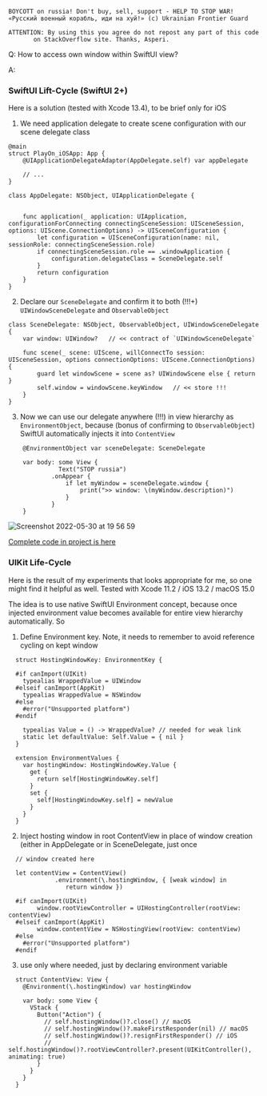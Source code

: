 ```
BOYCOTT on russia! Don't buy, sell, support - HELP TO STOP WAR!
«Русский военный корабль, иди на хуй!» (c) Ukrainian Frontier Guard

ATTENTION: By using this you agree do not repost any part of this code
       on StackOverflow site. Thanks, Asperi.
```

Q: How to access own window within SwiftUI view?

A: 
### SwiftUI Lift-Cycle (SwiftUI 2+)

Here is a solution (tested with Xcode 13.4), to be brief only for iOS

1) We need application delegate to create scene configuration with our scene delegate class

```
@main
struct PlayOn_iOSApp: App {
	@UIApplicationDelegateAdaptor(AppDelegate.self) var appDelegate

    // ...
}

class AppDelegate: NSObject, UIApplicationDelegate {


	func application(_ application: UIApplication, configurationForConnecting connectingSceneSession: UISceneSession, options: UIScene.ConnectionOptions) -> UISceneConfiguration {
		let configuration = UISceneConfiguration(name: nil, sessionRole: connectingSceneSession.role)
		if connectingSceneSession.role == .windowApplication {
			configuration.delegateClass = SceneDelegate.self
		}
		return configuration
	}
}
```

2) Declare our `SceneDelegate` and confirm it to both (!!!+) `UIWindowSceneDelegate` and `ObservableObject`

```
class SceneDelegate: NSObject, ObservableObject, UIWindowSceneDelegate {
	var window: UIWindow?   // << contract of `UIWindowSceneDelegate`

	func scene(_ scene: UIScene, willConnectTo session: UISceneSession, options connectionOptions: UIScene.ConnectionOptions) {
		guard let windowScene = scene as? UIWindowScene else { return }
		self.window = windowScene.keyWindow   // << store !!!
	}
}

```

3) Now we can use our delegate anywhere (!!!) in view hierarchy as `EnvironmentObject`, because (bonus of confirming to `ObservableObject`) SwiftUI automatically injects it into `ContentView`

```
	@EnvironmentObject var sceneDelegate: SceneDelegate
	
	var body: some View {
              Text("STOP russia")
			.onAppear {
				if let myWindow = sceneDelegate.window {
					print(">> window: \(myWindow.description)")
				}
			}
	}
```

![Screenshot 2022-05-30 at 19 56 59](https://user-images.githubusercontent.com/62171579/171037991-2af6678f-3506-4ce3-bca8-a43783f90885.png)

[Complete code in project is here](https://github.com/Asperi-Demo/4SwiftUI/blob/master/PlayOn_iOS/PlayOn_iOS/Findings/TestWindowFromScene.swift)

### UIKit Life-Cycle

Here is the result of my experiments that looks appropriate for me, so one might find it helpful as well. Tested with Xcode 11.2 / iOS 13.2 / macOS 15.0

The idea is to use native SwiftUI Environment concept, because once injected environment value becomes available for entire view hierarchy automatically. So

1) Define Environment key. Note, it needs to remember to avoid reference cycling on kept window

```
  struct HostingWindowKey: EnvironmentKey {
  
  #if canImport(UIKit)
    typealias WrappedValue = UIWindow
  #elseif canImport(AppKit)
    typealias WrappedValue = NSWindow
  #else
    #error("Unsupported platform")
  #endif
  
    typealias Value = () -> WrappedValue? // needed for weak link
    static let defaultValue: Self.Value = { nil }
  }
  
  extension EnvironmentValues {
    var hostingWindow: HostingWindowKey.Value {
      get {
        return self[HostingWindowKey.self]
      }
      set {
        self[HostingWindowKey.self] = newValue
      }
    }
  }
```

2) Inject hosting window in root ContentView in place of window creation (either in AppDelegate or in SceneDelegate, just once

```
  // window created here
  
  let contentView = ContentView()
             .environment(\.hostingWindow, { [weak window] in
                return window })
  
  #if canImport(UIKit)
    	window.rootViewController = UIHostingController(rootView: contentView)
  #elseif canImport(AppKit)
     	window.contentView = NSHostingView(rootView: contentView)
  #else
    #error("Unsupported platform")
  #endif
```

3) use only where needed, just by declaring environment variable

```
  struct ContentView: View {
    @Environment(\.hostingWindow) var hostingWindow
    
    var body: some View {
      VStack {
        Button("Action") {
          // self.hostingWindow()?.close() // macOS
          // self.hostingWindow()?.makeFirstResponder(nil) // macOS
          // self.hostingWindow()?.resignFirstResponder() // iOS
          // self.hostingWindow()?.rootViewController?.present(UIKitController(), animating: true)
        }
      }
    }
  }
```
